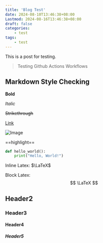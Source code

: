 ```yaml
---
title: 'Blog Test'
date: 2024-08-10T13:46:38+08:00
Lastmod: 2024-08-16T13:46:38+08:00
draft: false
categories:
    - test
tags:
    - test
---
```


This is a post for testing.

> Testing Github Actions Workflows

<!--more-->

## Markdown Style Checking

**Bold**

*Italic*

~~Strikethrough~~

[Link](https://www.google.com)

![Image](https://www.google.com/images/branding/googlelogo/2x/googlelogo_color_272x92dp.png)

==highlight==

```python
def hello_world():
    print("Hello, World!")
```
Inline Latex: $\LaTeX$

Block Latex:
$$
\LaTeX
$$

## Header2

### Header3

#### Header4

##### Header5